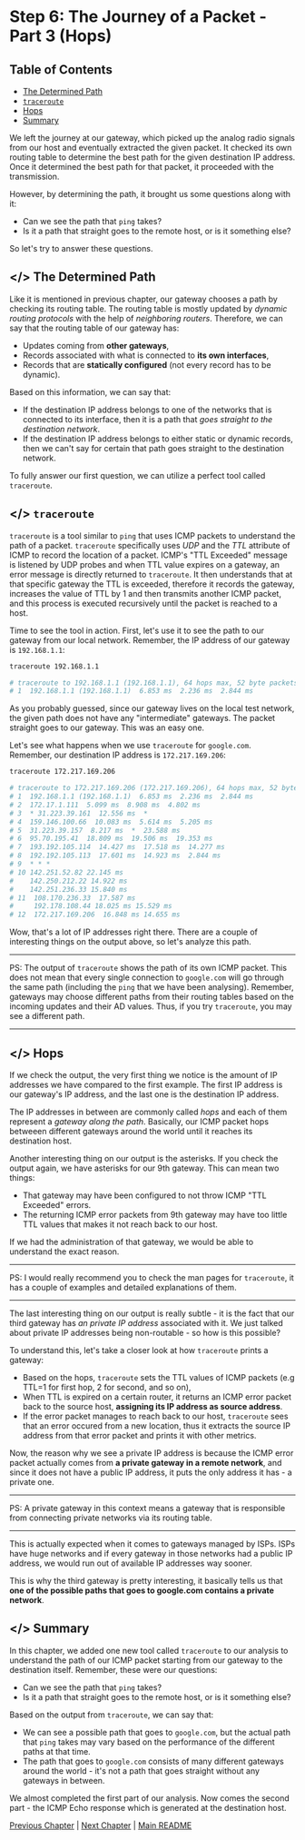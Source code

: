 # Step 6: The Journey of a Packet - Part 3 (Hops)

## Table of Contents

<!--toc:start-->

- [The Determined Path](#the-determined-path)
- [`traceroute`](#traceroute)
- [Hops](#hops)
- [Summary](#summary)
<!--toc:end-->

We left the journey at our gateway, which picked up the analog radio signals from our host and eventually extracted the given packet.
It checked its own routing table to determine the best path for the given destination IP address.
Once it determined the best path for that packet, it proceeded with the transmission.

However, by determining the path, it brought us some questions along with it:

- Can we see the path that `ping` takes?
- Is it a path that straight goes to the remote host, or is it something else?

So let's try to answer these questions.

## <a id='the-determined-path'></> The Determined Path

Like it is mentioned in previous chapter, our gateway chooses a path by checking its routing table.
The routing table is mostly updated by _dynamic routing protocols_ with the help of _neighboring routers_.
Therefore, we can say that the routing table of our gateway has:

- Updates coming from **other gateways**,
- Records associated with what is connected to **its own interfaces**,
- Records that are **statically configured** (not every record has to be dynamic).

Based on this information, we can say that:

- If the destination IP address belongs to one of the networks that is connected to its interface, then it is a path that _goes straight to the destination network_.
- If the destination IP address belongs to either static or dynamic records, then we can't say for certain that path goes straight to the destination network.

To fully answer our first question, we can utilize a perfect tool called `traceroute`.

## <a id='traceroute'></> `traceroute`

`traceroute` is a tool similar to `ping` that uses ICMP packets to understand the path of a packet.
`traceroute` specifically uses _UDP_ and the _TTL_ attribute of ICMP to record the location of a packet.
ICMP's "TTL Exceeded" message is listened by UDP probes and when TTL value expires on a gateway, an error message is directly returned to `traceroute`.
It then understands that at that specific gateway the TTL is exceeded, therefore it records the gateway, increases the value of TTL by 1 and then transmits another ICMP packet, and this process is executed recursively until the packet is reached to a host.

Time to see the tool in action.
First, let's use it to see the path to our gateway from our local network.
Remember, the IP address of our gateway is `192.168.1.1`:

```bash
traceroute 192.168.1.1

# traceroute to 192.168.1.1 (192.168.1.1), 64 hops max, 52 byte packets
# 1  192.168.1.1 (192.168.1.1)  6.853 ms  2.236 ms  2.844 ms
```

As you probably guessed, since our gateway lives on the local test network, the given path does not have any "intermediate" gateways.
The packet straight goes to our gateway.
This was an easy one.

Let's see what happens when we use `traceroute` for `google.com`. Remember, our destination IP address is `172.217.169.206`:

```bash
traceroute 172.217.169.206

# traceroute to 172.217.169.206 (172.217.169.206), 64 hops max, 52 byte packets
# 1  192.168.1.1 (192.168.1.1)  6.853 ms  2.236 ms  2.844 ms
# 2  172.17.1.111  5.099 ms  8.908 ms  4.802 ms
# 3  * 31.223.39.161  12.556 ms  *
# 4  159.146.100.66  10.083 ms  5.614 ms  5.205 ms
# 5  31.223.39.157  8.217 ms  *  23.588 ms
# 6  95.70.195.41  18.809 ms  19.506 ms  19.353 ms
# 7  193.192.105.114  14.427 ms  17.518 ms  14.277 ms
# 8  192.192.105.113  17.601 ms  14.923 ms  2.844 ms
# 9  * * *
# 10 142.251.52.82 22.145 ms
#    142.250.212.22 14.922 ms
#    142.251.236.33 15.840 ms
# 11  108.170.236.33  17.587 ms
#     192.178.108.44 18.025 ms 15.529 ms
# 12  172.217.169.206  16.848 ms 14.655 ms
```

Wow, that's a lot of IP addresses right there.
There are a couple of interesting things on the output above, so let's analyze this path.

---

PS: The output of `traceroute` shows the path of its own ICMP packet.
This does not mean that every single connection to `google.com` will go through the same path (including the `ping` that we have been analysing).
Remember, gateways may choose different paths from their routing tables based on the incoming updates and their AD values. Thus, if you try `traceroute`, you may see a different path.

---

## <a id='hops'></> Hops

If we check the output, the very first thing we notice is the amount of IP addresses we have compared to the first example.
The first IP address is our gateway's IP address, and the last one is the destination IP address.

The IP addresses in between are commonly called _hops_ and each of them represent a _gateway along the path_.
Basically, our ICMP packet hops betweeen different gateways around the world until it reaches its destination host.

Another interesting thing on our output is the asterisks.
If you check the output again, we have asterisks for our 9th gateway.
This can mean two things:

- That gateway may have been configured to not throw ICMP "TTL Exceeded" errors.
- The returning ICMP error packets from 9th gateway may have too little TTL values that makes it not reach back to our host.

If we had the administration of that gateway, we would be able to understand the exact reason.

---

PS: I would really recommend you to check the man pages for `traceroute`, it has a couple of examples and detailed explanations of them.

---

The last interesting thing on our output is really subtle - it is the fact that our third gateway has _an private IP address_ associated with it.
We just talked about private IP addresses being non-routable - so how is this possible?

To understand this, let's take a closer look at how `traceroute` prints a gateway:

- Based on the hops, `traceroute` sets the TTL values of ICMP packets (e.g TTL=1 for first hop, 2 for second, and so on),
- When TTL is expired on a certain router, it returns an ICMP error packet back to the source host, **assigning its IP address as source address**.
- If the error packet manages to reach back to our host, `traceroute` sees that an error occured from a new location, thus it extracts the source IP address from that error packet and prints it with other metrics.

Now, the reason why we see a private IP address is because the ICMP error packet actually comes from **a private gateway in a remote network**, and since it does not have a public IP address, it puts the only address it has - a private one.

---

PS: A private gateway in this context means a gateway that is responsible from connecting private networks via its routing table.

---

This is actually expected when it comes to gateways managed by ISPs.
ISPs have huge networks and if every gateway in those networks had a public IP address, we would run out of available IP addresses way sooner.

This is why the third gateway is pretty interesting, it basically tells us that **one of the possible paths that goes to google.com contains a private network**.

## <a id='summary'></> Summary

In this chapter, we added one new tool called `traceroute` to our analysis to understand the path of our ICMP packet starting from our gateway to the destination itself.
Remember, these were our questions:

- Can we see the path that `ping` takes?
- Is it a path that straight goes to the remote host, or is it something else?

Based on the output from `traceroute`, we can say that:

- We can see a possible path that goes to `google.com`, but the actual path that `ping` takes may vary based on the performance of the different paths at that time.
- The path that goes to `google.com` consists of many different gateways around the world - it's not a path that goes straight without any gateways in between.

We almost completed the first part of our analysis.
Now comes the second part - the ICMP Echo response which is generated at the destination host.

[Previous Chapter](./5-journey-on-gateway.md) | [Next Chapter](./7-icmp-response.md) | [Main README](./README.md)
